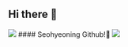 ## Hi there 👋
<img src="https://capsule-render.vercel.app/api?type=wave&color=BDBDC8&height=150&section=header" />
#### Seohyeoning Github!👋
<img src="https://capsule-render.vercel.app/api?type=wave&color=BDBDC8&height=150&section=footer" />

<!--
**seohyeoning/seohyeoning** is a ✨ _special_ ✨ repository because its `README.md` (this file) appears on your GitHub profile.

Here are some ideas to get you started:

- 🔭 I’m currently working on ...
- 🌱 I’m currently learning ...
- 👯 I’m looking to collaborate on ...
- 🤔 I’m looking for help with ...
- 💬 Ask me about ...
- 📫 How to reach me: ...
- 😄 Pronouns: ...
- ⚡ Fun fact: ...
-->
